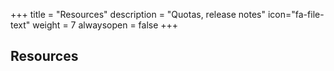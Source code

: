 +++
title = "Resources"
description = "Quotas, release notes"
icon="fa-file-text"
weight = 7
alwaysopen = false
+++

## Resources

